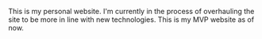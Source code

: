 This is my personal website. I'm currently in the process of overhauling the site to be more in line with new technologies. This is my MVP website as of now.